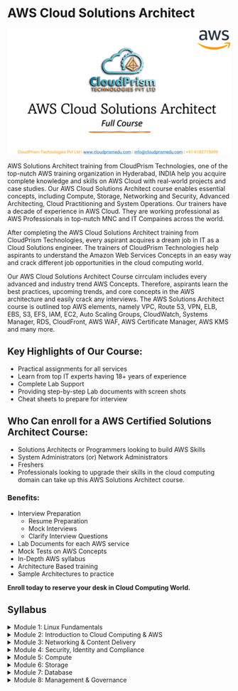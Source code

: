 # AWS Cloud Solutions Architect

![aws-aolutions-architec](Images/aws-solutions-architect.png)

AWS Solutions Architect training from CloudPrism Technologies, one of the top-nutch AWS training organization in Hyderabad, INDIA help you acquire complete knowledge and skills on AWS Cloud with real-world projects and case studies. Our AWS Cloud Solutions Architect course enables essential concepts, including Compute, Storage, Networking and Security, Advanced Architecting, Cloud Practitioning and System Operations. Our trainers have a decade of experience in AWS Cloud. They are working professional as AWS Professionals in top-nutch MNC and IT Compaines across the world.

After completing the AWS Cloud Solutions Architect training from CloudPrism Technologies, every aspirant acquires a dream job in IT as a Cloud Solutions engineer. The trainers of CloudPrism Technologies help aspirants to understand the Amazon Web Services Concepts in an easy way and crack different job opportunities in the cloud computing world. 

Our AWS Cloud Solutions Architect Course cirrculam includes every advanced and industry trend AWS Concepts. Therefore, aspirants learn the best practices, upcoming trends, and core concepts in the AWS architecture and easily crack any interviews. The AWS Solutions Architect course is outlined top AWS elements, namely VPC, Route 53, VPN, ELB, EBS, S3, EFS, IAM, EC2, Auto Scaling Groups, CloudWatch, Systems Manager, RDS, CloudFront, AWS WAF, AWS Certificate Manager, AWS KMS and many more.

## Key Highlights of Our Course:

-   Practical assignments for all services
-   Learn from top IT experts having 18+ years of experience
-   Complete Lab Support
-   Providing step-by-step Lab documents with screen shots
-   Cheat sheets to prepare for interview

## Who Can enroll for a AWS Certified Solutions Architect Course:

-   Solutions Architects or Programmers looking to build AWS Skills
-   System Administrators (or) Network Administrators
-   Freshers
-   Professionals looking to upgrade their skills in the cloud computing domain can take up this AWS Solutions Architect course.

### Benefits:

-   Interview Preparation   
    -   Resume Preparation
    -   Mock Interviews
    -   Clarify Interview Questions
-   Lab Documents for each AWS service
-   Mock Tests on AWS Concepts
-   In-Depth AWS syllabus
-   Architecture Based training
-   Sample Architectures to practice

**Enroll today to reserve your desk in Cloud Computing World.**

## Syllabus

<details>
    <summary>Module 1: Linux Fundamentals</summary>

    |   Overview of basics commands |
    |   vim editor modes            |
-   Filesystem Hierarchy - Basic Concepts
-   File and Directories Creation
-   Filter commands (head, tail, more, less)
-   Creating, Modifyin and Deleting users and groups
-   important files related
-   Linux Permissions
-   Software Management
-   Yum Commands
-   Services and Daemons
-   Different Runlevels
</details>
<details>
    <summary>Module 2: Introduction to Cloud Computing & AWS</summary>

-   What is Cloud Computing
-   Features and Benefits of Cloud Computing
-   Types Of Cloud Computing Deployment Models
-   Types of Cloud Computing Services
-   Features Of AWS
-   Describe about Various Services in AWS
-   Global Infrastructure
-   Create a free tier account in AWS and onboarding
-   Introduction AWS Management Console
</details>
<details>
    <summary>Module 3: Networking & Content Delivery</summary>

-   Networking Concepts
-   AWS Networking Services
-   Undersatnding AWS Implementation
-   Amazon VPC
-   AWS Transit Gateway
-   AWS Direct Connect
-   AWS Site-to-Site VPN
-   AWS Client VPN
-   AWS Cloud Map
-   Amazon CloudFront
-   Amazon Route 53
</details>
<details>
    <summary>Module 4: Security, Identity and Compliance</summary>
-   AWS Identity and Access Management (IAM)
-   AWS Directory Service
-   AWS Firewall Manager
-   AWS Network Firewall
-   AWS Security Hub
-   AWS WAF
-   AWS Shield
</details>
<details>
    <summary>Module 5: Compute</summary>
-   Amazon EC2
-   Amazon EC2 Image Builder
-   Auto Scaling Groups
-   ELB
</details>
<details>
    <summary>Module 6: Storage</summary>
-   Amazon S3
-   AWS Backup
-   Amazon EBS
-   Amazon EFS
</details>
<details>
    <summary>Module 7: Database</summary>
-   Amazon RDS
-   Amazon DynamoDB
-   Amazon ElasticCache
</details>
<details>
    <summary>Module 8: Management & Governance</summary>
-   Amazon CloudWatch
-   AWS CloudTrail
-   AWS Control Tower
-   AWS Organizations
-   AWS Systems Manager
-   AWS Trusted Advisor
<details>
    <summary>Module 9: Cloud Financial Management</summary>

## Syllabus:

|Module Name| Services Coverd   |
| --------- | ----------------- |
|   Module 1: Linux Fundamentals  |   Overview of basics commands |
|                                 |   vim editor modes            |
|                                 |   Filesystem Hierarchy - Basic Concepts    |
|                                 |   File and Directories Creation    |
|                                 |   Filter commands (head, tail, more, less)    |
|                                 |   Creating, Modifyin and Deleting users and groups    |
|                                 |   important files related |
|                                 |   Linux Permissions   |
|                                 |   Software Management |
|                                 |   Yum Commands    |
|                                 |   Services and Daemons    |
|                                 |   Different Runlevels |
|   Module 2: Introduction to Cloud Computing & AWS | What is Cloud Computing   |




